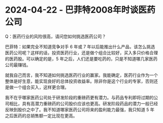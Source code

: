 # 2024-04-22 - 巴菲特2008年时谈医药公司

Q：医药行业的风险很高，请问您如何挑选医药公司？

巴菲特：如果完全不知道竞争对手 6 年或 7 年以后能推出什么产品，该怎么挑选医药公司呢？这样的话，投资医药行业，还是做个组合比较好，买入多只价格合理的医药股。可以确定的是，5 年之后，人们还是要吃药的，只是不知道哪几家医药公司最赚钱。

就我自己而言，我不知道如何挑选医药行业的赢家。我能确定，医药行业作为一个整体是好生意，能实现良好的总体投资收益率。除非你是这个行业的专家，否则还是做一个组合买入，这样更合理。

我不在乎哪家医药公司处于研发阶段的重磅药更有潜力。与药品专利即将过期的公司相比，具有高潜力重磅药的公司股价应该也更高。研发阶段药品的潜力一般已经反映到股价之中了。我不知道哪家医药公司将来的盈利能力最强，我只知道 5 年之后医药的总销售额一定比现在更高。